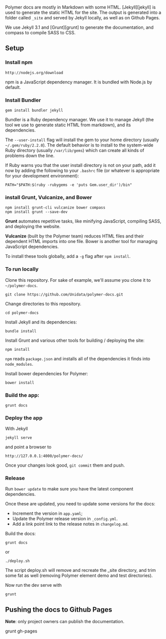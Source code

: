Polymer docs are mostly in Markdown with some HTML. [Jekyll][jekyll] is used 
to generate the static HTML for the site. The output is generated into a 
folder called `_site` and served by Jekyll locally, as well as on Github Pages.

We use Jekyll 3.1 and [Grunt][grunt] to generate the documentation, and compass to compile SASS to CSS.


## Setup

###  Install npm

    http://nodejs.org/download

npm is a JavaScript dependency manager. It is bundled with Node.js 
by default.

###  Install Bundler

    gem install bundler jekyll

Bundler is a Ruby dependency manager. We use it to manage 
Jekyll (the tool we use to generate static HTML from markdown), and 
its dependencies. 

The `--user-install` flag will install the gem to your home
directory (usually `~/.gem/ruby/2.2.0`). The default behavior is to
install to the system-wide Ruby directory
(usually `/var/lib/gems`) which can create all kinds of
problems down the line. 

If Ruby warns you that the user install directory is not on your
path, add it now by adding the following to your `.bashrc` file
(or whatever is appropriate for your development environment):

    PATH="$PATH:$(ruby -rubygems -e 'puts Gem.user_dir')/bin"

### install Grunt, Vulcanize, and Bower

    npm install grunt-cli vulcanize bower compass
    npm install grunt --save-dev

**Grunt** automates repetitive tasks, like minifying 
JavaScript, compiling SASS, and deploying the website.

**Vulcanize** (built by the Polymer team) reduces HTML files and their 
dependent HTML imports into one file. Bower is another tool for
managing JavaScript dependencies.

To install these tools globally, add a `-g` flag after `npm install`.

### To run locally

Clone this repository. For sake of example, we'll assume you clone 
it to `~/polymer-docs`.

    git clone https://github.com/Unidata/polymer-docs.git

Change directories to this repository.

    cd polymer-docs

Install Jekyll and its dependencies:

    bundle install

Install Grunt and various other tools for building / deploying the site: 

    npm install

`npm` reads `package.json` and installs all of the dependencies
it finds into `node_modules`.

Install bower dependencies for Polymer:

    bower install

### Build the app:

    grunt docs

### Deploy the app

With Jekyll

    jekyll serve
    
and point a browser to 

    http://127.0.0.1:4000/polymer-docs/

Once your changes look good, `git commit` them and push.


### Release

Run `bower update` to make sure you have the latest component dependencies.

Once these are updated, you need to update some versions for the docs:

- Increment the version in `app.yaml`;
- Update the Polymer release version in `_config.yml`.
- Add a link point link to the release notes in `changelog.md`.

Build the docs:

    grunt docs

or

    ./deploy.sh

The script deploy.sh will remove and recreate the _site directory, and trim some fat as well (removing Polymer element demo and test directories).
    
Now run the dev serve with 

    grunt

## Pushing the docs to Github Pages

**Note**: only project owners can publish the documentation.

   grunt gh-pages



